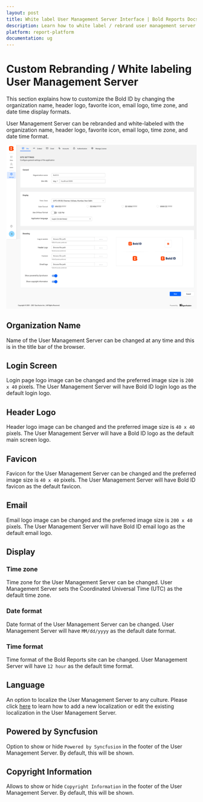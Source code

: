 ```yaml
---
layout: post
title: White label User Management Server Interface | Bold Reports Docs
description: Learn how to white label / rebrand user management server interface by changing organization name, logo, fav icon, email logo, and date time display formats.
platform: report-platform
documentation: ug
---
```


# Custom Rebranding / White labeling User Management Server

This section explains how to customize the Bold ID by changing the organization name, header logo, favorite icon, email logo, time zone, and date time display formats.

User Management Server can be rebranded and white-labeled with the organization name, header logo, favorite icon, email logo, time zone, and date time format.

![Site Settings](/static/assets/on-premise/images/tenant-management/site-management/site-settings-page.png)

## Organization Name
Name of the User Management Server can be changed at any time and this is in the title bar of the browser.

## Login Screen
Login page logo image can be changed and the preferred image size is `200 x 40` pixels. The User Management Server will have Bold ID login logo as the default login logo.

## Header Logo
Header logo image can be changed and the preferred image size is `40 x 40` pixels. The User Management Server will have a Bold ID logo as the default main screen logo.
		
## Favicon
Favicon for the User Management Server can be changed and the preferred image size is `40 x 40` pixels. The User Management Server will have Bold ID favicon as the default favicon.

## Email
Email logo image can be changed and the preferred image size is `200 x 40` pixels. The User Management Server will have Bold ID email logo as the default email logo.
		
## Display

### Time zone
Time zone for the User Management Server can be changed. User Management Server sets the Coordinated Universal Time (UTC) as the default time zone.

### Date format
Date format of the User Management Server can be changed. User Management Server will have `MM/dd/yyyy` as the default date format.

### Time format
Time format of the Bold Reports site can be changed. User Management Server will have `12 hour` as the default time format.

## Language
An option to localize the User Management Server to any culture. Please click [here](./../../../administrator-guide/localization/) to learn how to add a new localization or edit the existing localization in the User Management Server.

## Powered by Syncfusion
Option to show or hide `Powered by Syncfusion` in the footer of the User Management Server. By default, this will be shown.

## Copyright Information
Allows to show or hide `Copyright Information` in the footer of the User Management Server. By default, this will be shown.
